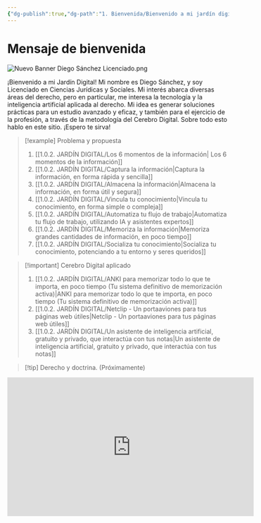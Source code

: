```yaml
---
{"dg-publish":true,"dg-path":"1. Bienvenida/Bienvenido a mi jardín digital.md","permalink":"/1-bienvenida/bienvenido-a-mi-jardin-digital/","tags":["CerebroDigital","gardenEntry","gardenEntry"]}
---
```



# Mensaje de bienvenida

![Nuevo Banner Diego Sánchez Licenciado.png](/img/user/1.0.2.%20CEREBRO%20DIGITAL/2.%20S%C3%A9%20el%20estudiante%20definitivo/ANEXOS/Nuevo%20Banner%20Diego%20S%C3%A1nchez%20Licenciado.png)

¡Bienvenido a mi Jardín Digital! Mi nombre es Diego Sánchez, y soy Licenciado en Ciencias Jurídicas y Sociales. 
Mi interés abarca diversas áreas del derecho, pero en particular, me interesa la tecnología y la inteligencia artificial aplicada al derecho. Mi idea es generar soluciones prácticas para un estudio avanzado y eficaz, y también para el ejercicio de la profesión, a través de la metodología del Cerebro Digital.
Sobre todo esto hablo en este sitio. ¡Espero te sirva!

> [!example] Problema y propuesta
> 1. [[1.0.2. JARDÍN DIGITAL/Los 6 momentos de la información\| Los 6 momentos de la información]]
> 2. [[1.0.2. JARDÍN DIGITAL/Captura la información\|Captura la información, en forma rápida y sencilla]]
> 3. [[1.0.2. JARDÍN DIGITAL/Almacena la información\|Almacena la información, en forma útil y segura]]
> 4. [[1.0.2. JARDÍN DIGITAL/Vincula tu conocimiento\|Vincula tu conocimiento, en forma simple o compleja]]
> 5. [[1.0.2. JARDÍN DIGITAL/Automatiza tu flujo de trabajo\|Automatiza tu flujo de trabajo, utilizando IA y asistentes expertos]]
> 6. [[1.0.2. JARDÍN DIGITAL/Memoriza la información\|Memoriza grandes cantidades de información, en poco tiempo]]
> 7. [[1.0.2. JARDÍN DIGITAL/Socializa tu conocimiento\|Socializa tu conocimiento, potenciando a tu entorno y seres queridos]]
> 

> [!important] Cerebro Digital aplicado
> 1. [[1.0.2. JARDÍN DIGITAL/ANKI para memorizar todo lo que te importa, en poco tiempo (Tu sistema definitivo de memorización activa)\|ANKI para memorizar todo lo que te importa, en poco tiempo (Tu sistema definitivo de memorización activa)]]
> 2. [[1.0.2. JARDÍN DIGITAL/Netclip - Un portaaviones para tus páginas web útiles\|Netclip - Un portaaviones para tus páginas web útiles]]
> 3. [[1.0.2. JARDÍN DIGITAL/Un asistente de inteligencia artificial, gratuito y privado, que interactúa con tus notas\|Un asistente de inteligencia artificial, gratuito y privado, que interactúa con tus notas]]

> [!tip] Derecho y doctrina. (Próximamente)


<iframe width="560" height="315" 
src="https://www.youtube.com/embed/2kTcOSsQpV4" 
title="YouTube video player" 
frameborder="0" 
allow="accelerometer; autoplay; clipboard-write; encrypted-media; gyroscope; picture-in-picture; web-share" 
allowfullscreen></iframe>

